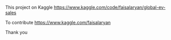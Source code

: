 This project on Kaggle https://www.kaggle.com/code/faisalaryan/global-ev-sales

To contribute https://www.kaggle.com/faisalaryan

Thank you
